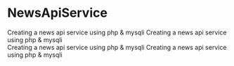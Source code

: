 # NewsApiService
Creating a news api service using php &amp; mysqli
Creating a news api service using php &amp; mysqli <br>
Creating a news api service using php &amp; mysqli
Creating a news api service using php &amp; mysqli
